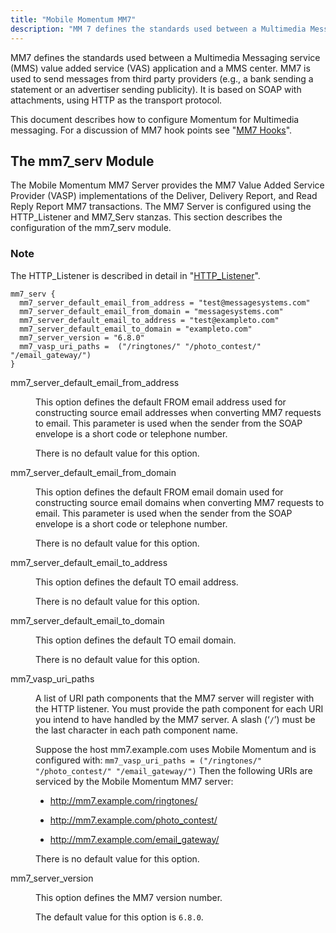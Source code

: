 ```yaml
---
title: "Mobile Momentum MM7"
description: "MM 7 defines the standards used between a Multimedia Messaging service MMS value added service VAS application and a MMS center MM 7 is used to send messages from third party providers e g a bank sending a statement or an advertiser sending publicity It is based on SOAP with..."
---
```



MM7 defines the standards used between a Multimedia Messaging service (MMS) value added service (VAS) application and a MMS center. MM7 is used to send messages from third party providers (e.g., a bank sending a statement or an advertiser sending publicity). It is based on SOAP with attachments, using HTTP as the transport protocol.

This document describes how to configure Momentum for Multimedia messaging. For a discussion of MM7 hook points see "[MM7 Hooks](/momentum/mobile/mobile-developer-guide/mobile-developer-guide-p-mm-7)".

## <a name="mobility.configuration.mm7"></a> The mm7_serv Module

The Mobile Momentum MM7 Server provides the MM7 Value Added Service Provider (VASP) implementations of the Deliver, Delivery Report, and Read Reply Report MM7 transactions. The MM7 Server is configured using the HTTP_Listener and MM7_Serv stanzas. This section describes the configuration of the mm7_serv module.

### Note

The HTTP_Listener is described in detail in "[HTTP_Listener](/momentum/3/3-rest/rest-http-listener)".

<a name="idp1479872"></a> 


```
mm7_serv {
  mm7_server_default_email_from_address = "test@messagesystems.com"
  mm7_server_default_email_from_domain = "messagesystems.com"
  mm7_server_default_email_to_address = "test@exampleto.com"
  mm7_server_default_email_to_domain = "exampleto.com"
  mm7_server_version = "6.8.0"
  mm7_vasp_uri_paths =  ("/ringtones/" "/photo_contest/" "/email_gateway/")
}
```

<dl class="variablelist">

<dt>mm7_server_default_email_from_address</dt>

<dd>

This option defines the default FROM email address used for constructing source email addresses when converting MM7 requests to email. This parameter is used when the sender from the SOAP envelope is a short code or telephone number.

There is no default value for this option.

</dd>

<dt>mm7_server_default_email_from_domain</dt>

<dd>

This option defines the default FROM email domain used for constructing source email domains when converting MM7 requests to email. This parameter is used when the sender from the SOAP envelope is a short code or telephone number.

There is no default value for this option.

</dd>

<dt>mm7_server_default_email_to_address</dt>

<dd>

This option defines the default TO email address.

There is no default value for this option.

</dd>

<dt>mm7_server_default_email_to_domain</dt>

<dd>

This option defines the default TO email domain.

There is no default value for this option.

</dd>

<dt>mm7_vasp_uri_paths</dt>

<dd>

A list of URI path components that the MM7 server will register with the HTTP listener. You must provide the path component for each URI you intend to have handled by the MM7 server. A slash (‘`/`’) must be the last character in each path component name.

Suppose the host mm7.example.com uses Mobile Momentum and is configured with: `mm7_vasp_uri_paths = ("/ringtones/" "/photo_contest/" "/email_gateway/")` Then the following URIs are serviced by the Mobile Momentum MM7 server:

*   http://mm7.example.com/ringtones/

*   http://mm7.example.com/photo_contest/

*   http://mm7.example.com/email_gateway/

There is no default value for this option.

</dd>

<dt>mm7_server_version</dt>

<dd>

This option defines the MM7 version number.

The default value for this option is `6.8.0`.

</dd>

</dl>